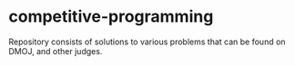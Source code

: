 # competitive-programming
Repository consists of solutions to various problems that can be found on DMOJ, and other judges.
